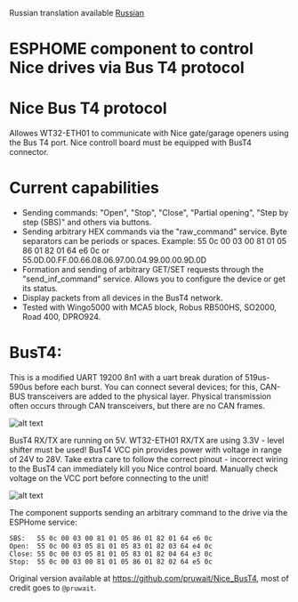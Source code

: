 Russian translation available
[Russian](https://github.com/pruwait/Nice_BusT4)

# ESPHOME component to control Nice drives via Bus T4 protocol
# Nice Bus T4 protocol

Allowes WT32-ETH01 to communicate with Nice gate/garage openers using the Bus T4 port.
Nice controll board must be equipped with BusT4 connector.

# Current capabilities
* Sending commands: "Open", "Stop", "Close", "Partial opening", "Step by step (SBS)" and others via buttons.
* Sending arbitrary HEX commands via the "raw_command" service. Byte separators can be periods or spaces. Example: 55 0c 00 03 00 81 01 05 86 01 82 01 64 e6 0c or 55.0D.00.FF.00.66.08.06.97.00.04.99.00.00.9D.0D
* Formation and sending of arbitrary GET/SET requests through the "send_inf_command" service. Allows you to configure the device or get its status.
* Display packets from all devices in the BusT4 network.
* Tested with Wingo5000 with MCA5 block, Robus RB500HS, SO2000, Road 400, DPRO924.

# BusT4:
This is a modified UART 19200 8n1 with a uart break duration of 519us-590us before each burst.
You can connect several devices; for this, CAN-BUS transceivers are added to the physical layer.
Physical transmission often occurs through CAN transceivers, but there are no CAN frames.

![alt text](img/connector.jpg "BusT4 port with pinout")

BusT4 RX/TX are running on 5V. WT32-ETH01 RX/TX are using 3.3V - level shifter must be used!
BusT4 VCC pin provides power with voltage in range of 24V to 28V.
Take extra care to follow the correct pinout - incorrect wiring to the BusT4 can immediately kill you Nice control board. Manually check voltage on the VCC port before connecting to the unit!

![alt text](img/diagram.jpg "Example of connection with Wemos D1 mini, logic level shifter and DC-DC buck step down conventer")

The component supports sending an arbitrary command to the drive via the ESPHome service:
```
SBS:   55 0c 00 03 00 81 01 05 86 01 82 01 64 e6 0c
Open:  55 0c 00 03 05 81 01 05 83 01 82 03 64 e4 0c
Close: 55 0c 00 03 05 81 01 05 83 01 82 04 64 e3 0c
Stop:  55 0c 00 03 00 81 01 05 86 01 82 02 64 e5 0c
```

Original version available at https://github.com/pruwait/Nice_BusT4, most of credit goes to `@pruwait`.
